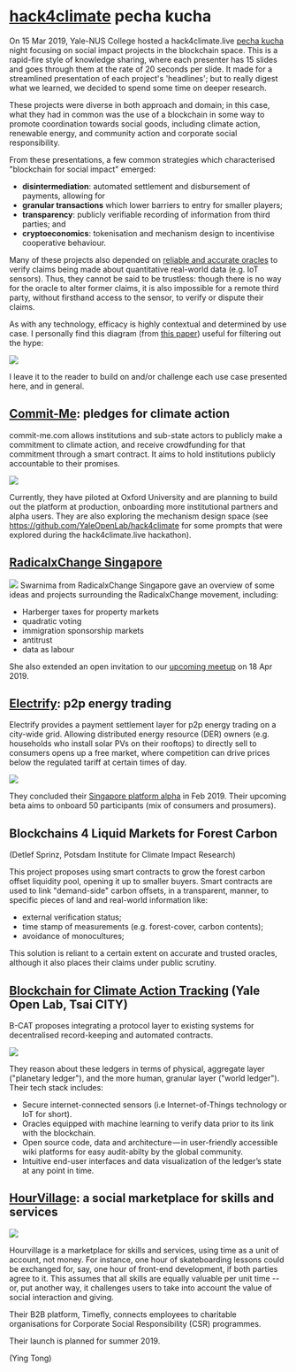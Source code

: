# [hack4climate](hack4climate.com) pecha kucha 
On 15 Mar 2019, Yale-NUS College hosted a hack4climate.live [pecha kucha](https://en.wikipedia.org/wiki/PechaKucha) night focusing on social impact projects in the blockchain space. This is a rapid-fire style of knowledge sharing, where each presenter has 15 slides and goes through them at the rate of 20 seconds per slide. It made for a streamlined presentation of each project's 'headlines'; but to really digest what we learned, we decided to spend some time on deeper research. 

These projects were diverse in both approach and domain; in this case, what they had in common was the use of a blockchain in some way to promote coordination towards social goods, including climate action, renewable energy, and community action and corporate social responsibility. 

From these presentations, a few common strategies which characterised "blockchain for social impact" emerged:
- **disintermediation**: automated settlement and disbursement of payments, allowing for 
- **granular transactions** which lower barriers to entry for smaller players; 
- **transparency**: publicly verifiable recording of information from third parties; and
- **cryptoeconomics**: tokenisation and mechanism design to incentivise cooperative behaviour.

Many of these projects also depended on [reliable and accurate oracles](https://medium.com/@jesus_notchrist/blockchain-oracles-af3b216bed6b) to verify claims being made about quantitative real-world data (e.g. IoT sensors). Thus, they cannot be said to be trustless: though there is no way for the oracle to alter former claims, it is also impossible for a remote third party, without firsthand access to the sensor, to verify or dispute their claims.

As with any technology, efficacy is highly contextual and determined by use case. I personally find this diagram (from [this paper](https://eprint.iacr.org/2017/375.pdf)) useful for filtering out the hype:

![](https://i.imgur.com/67fKAtC.png)

I leave it to the reader to build on and/or challenge each use case presented here, and in general. 



## [Commit-Me](commit-me.com): pledges for climate action
commit-me.com allows institutions and sub-state actors to publicly make a commitment to climate action, and receive crowdfunding for that commitment through a smart contract. It aims to hold institutions publicly accountable to their promises. 

![](https://i.imgur.com/7wPqKH4.png)

Currently, they have piloted at Oxford University and are planning to build out the platform at production, onboarding more institutional partners and alpha users. They are also exploring the mechanism design space (see https://github.com/YaleOpenLab/hack4climate for some prompts that were explored during the hack4climate.live hackathon).

## [RadicalxChange Singapore](radxchangesg.github.io)
![](https://i.imgur.com/gz1B1jP.jpg)
Swarnima from RadicalxChange Singapore gave an overview of some ideas and projects surrounding the RadicalxChange movement, including:
- Harberger taxes for property markets
- quadratic voting
- immigration sponsorship markets
- antitrust
- data as labour

She also extended an open invitation to our [upcoming meetup](https://www.meetup.com/RadicalxChange-Singapore/events/259425910/) on 18 Apr 2019. 

## [Electrify](https://electrify.asia/): p2p energy trading
Electrify provides a payment settlement layer for p2p energy trading on a city-wide grid. Allowing distributed energy resource (DER) owners (e.g. households who install solar PVs on their rooftops) to directly sell to consumers opens up a free market, where competition can drive prices below the regulated tariff at certain times of day. 

![](https://i.imgur.com/YCAIO3J.png)

They concluded their [Singapore platform alpha](https://electrify.asia/2019/03/15/get-to-know-synergy-alpha/) in Feb 2019. Their upcoming beta aims to onboard 50 participants (mix of consumers and prosumers).

## Blockchains 4 Liquid Markets for Forest Carbon 
(Detlef Sprinz, Potsdam Institute for Climate Impact Research)

This project proposes using smart contracts to grow the forest carbon offset liquidity pool,  opening it up to smaller buyers. Smart contracts are used to link "demand-side" carbon offsets, in a transparent, manner, to specific pieces of land and real-world information like:
- external verification status;
- time stamp of measurements (e.g. forest-cover, carbon contents);
- avoidance of monocultures;

This solution is reliant to a certain extent on accurate and trusted oracles, although it also places their claims under public scrutiny. 

## [Blockchain for Climate Action Tracking](https://medium.com/on-blockchain-and-climate-accounting/the-blockchain-and-climate-intersection-a-primer-3a75f0150b5a) (Yale Open Lab, Tsai CITY) 
B-CAT proposes integrating a protocol layer to existing systems for decentralised record-keeping and automated contracts.

![](https://i.imgur.com/J7uKMOV.png)

They reason about these ledgers in terms of physical, aggregate layer ("planetary ledger"), and the more human, granular layer ("world ledger"). Their tech stack includes: 
- Secure internet-connected sensors (i.e Internet-of-Things technology or IoT for short).
- Oracles equipped with machine learning to verify data prior to its link with the blockchain.
- Open source code, data and architecture — in user-friendly accessible wiki platforms for easy audit-abilty by the global community.
- Intuitive end-user interfaces and data visualization of the ledger’s state at any point in time.

 
## [HourVillage](https://hourvillage.com/): a social marketplace for skills and services

![](https://i.imgur.com/lKgiOMu.png)


Hourvillage is a marketplace for skills and services, using time as a unit of account, not money. For instance, one hour of skateboarding lessons could be exchanged for, say, one hour of front-end development, if both parties agree to it. This assumes that all skills are equally valuable per unit time -- or, put another way, it challenges users to take into account the value of social interaction and giving. 

Their B2B platform, Timefly, connects employees to charitable organisations for Corporate Social Responsibility (CSR) programmes. 

Their launch is planned for summer 2019. 

(Ying Tong)
